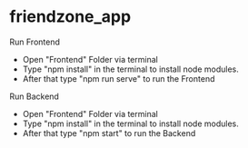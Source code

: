 # friendzone_app

Run Frontend
- Open "Frontend" Folder via terminal
- Type "npm install" in the terminal to install node modules.
- After that type "npm run serve" to run the Frontend

Run Backend
- Open "Frontend" Folder via terminal
- Type "npm install" in the terminal to install node modules.
- After that type "npm start" to run the Backend
